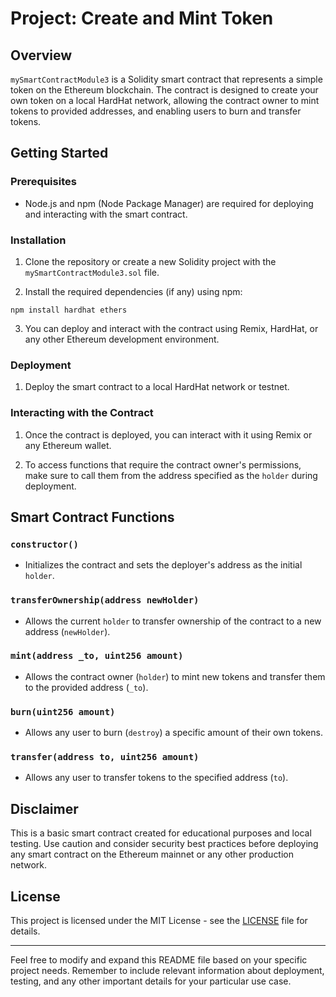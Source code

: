 
# Project: Create and Mint Token

## Overview

`mySmartContractModule3` is a Solidity smart contract that represents a simple token on the Ethereum blockchain. The contract is designed to create your own token on a local HardHat network, allowing the contract owner to mint tokens to provided addresses, and enabling users to burn and transfer tokens.

## Getting Started

### Prerequisites

- Node.js and npm (Node Package Manager) are required for deploying and interacting with the smart contract.

### Installation

1. Clone the repository or create a new Solidity project with the `mySmartContractModule3.sol` file.

2. Install the required dependencies (if any) using npm:

```
npm install hardhat ethers
```

3. You can deploy and interact with the contract using Remix, HardHat, or any other Ethereum development environment.

### Deployment

1. Deploy the smart contract to a local HardHat network or testnet.

### Interacting with the Contract

1. Once the contract is deployed, you can interact with it using Remix or any Ethereum wallet.

2. To access functions that require the contract owner's permissions, make sure to call them from the address specified as the `holder` during deployment.

## Smart Contract Functions

### `constructor()`

- Initializes the contract and sets the deployer's address as the initial `holder`.

### `transferOwnership(address newHolder)`

- Allows the current `holder` to transfer ownership of the contract to a new address (`newHolder`).

### `mint(address _to, uint256 amount)`

- Allows the contract owner (`holder`) to mint new tokens and transfer them to the provided address (`_to`).

### `burn(uint256 amount)`

- Allows any user to burn (`destroy`) a specific amount of their own tokens.

### `transfer(address to, uint256 amount)`

- Allows any user to transfer tokens to the specified address (`to`).

## Disclaimer

This is a basic smart contract created for educational purposes and local testing. Use caution and consider security best practices before deploying any smart contract on the Ethereum mainnet or any other production network.

## License

This project is licensed under the MIT License - see the [LICENSE](LICENSE) file for details.

---
Feel free to modify and expand this README file based on your specific project needs. Remember to include relevant information about deployment, testing, and any other important details for your particular use case.
